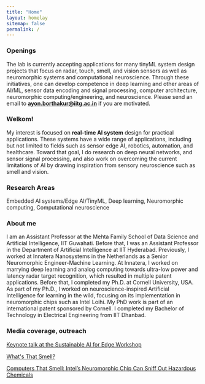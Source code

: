 ```yaml
---
title: "Home"
layout: homelay
sitemap: false
permalink: /
---
```


### Openings

The lab is currently accepting applications for many tinyML system design projects that focus on radar, touch, smell, and vision sensors as well as neuromorphic systems and computational neuroscience. Through these initiatives, one can develop competence in deep learning and other areas of AI/ML, sensor data encoding and signal processing, computer architecture, neuromorphic computing/engineering, and neuroscience. Please send an email to **ayon.borthakur@iitg.ac.in** if you are motivated. 

### Welkom!

My interest is focused on **real-time AI system** design for practical applications. These systems have a wide range of applications, including but not limited to fields such as sensor edge AI, robotics, automation, and healthcare. Toward that goal, I do research on deep neural networks, and sensor signal processing, and also work on overcoming the current limitations of AI by drawing inspiration from sensory neuroscience such as smell and vision.

### Research Areas
Embedded AI systems/Edge AI/TinyML, Deep learning, Neuromorphic computing, Computational neuroscience

### About me
I am an Assistant Professor at the Mehta Family School of Data Science and Artificial Intelligence, IIT Guwahati. Before that, I was an Assistant Professor in the Department of Artificial Intelligence at IIT Hyderabad. Previously, I worked at Innatera Nanosystems in the Netherlands as a Senior Neuromorphic Engineer-Machine Learning. At Innatera, I worked on marrying deep learning and analog computing towards ultra-low power and latency radar target recognition, which resulted in multiple patent applications. Before that, I completed my Ph.D. at Cornell University, USA. As part of my Ph.D., I worked on neuroscience-inspired Artificial Intelligence for learning in the wild, focusing on its implementation in neuromorphic chips such as Intel Loihi. My PhD work is part of an international patent sponsored by Cornell. I completed my Bachelor of Technology in Electrical Engineering from IIT Dhanbad.

### Media coverage, outreach

[Keynote talk at the Sustainable AI for Edge Workshop](https://www.aimlsystems.org/2023/sai4e/)

[What's That Smell?](https://cacm.acm.org/news/246406-whats-that-smell/fulltext)

[Computers That Smell: Intel’s Neuromorphic Chip Can Sniff Out Hazardous Chemicals](https://newsroom.intel.com/news/computers-smell-intels-neuromorphic-chip-sniff-hazardous-chemicals/#gs.kmjtzz)



